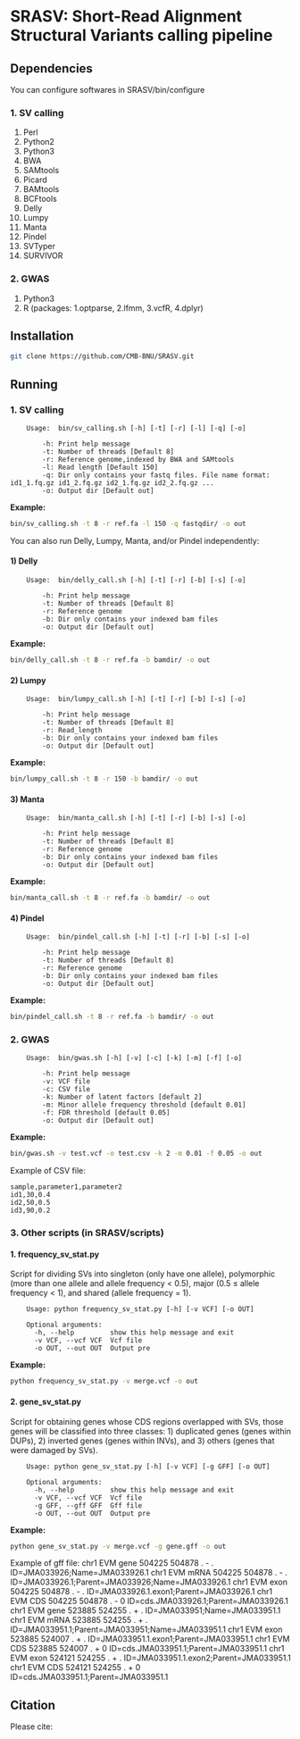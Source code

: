 # SRASV: Short-Read Alignment Structural Variants calling pipeline

## Dependencies
You can configure softwares in SRASV/bin/configure
### 1. SV calling
1. Perl
2. Python2 
3. Python3
4. BWA 
5. SAMtools
6. Picard
7. BAMtools 
8. BCFtools
9. Delly
10. Lumpy
11. Manta
12. Pindel
13. SVTyper
14. SURVIVOR

### 2. GWAS
1. Python3
2. R (packages: 1.optparse, 2.lfmm, 3.vcfR, 4.dplyr)

## Installation

```bash
git clone https://github.com/CMB-BNU/SRASV.git
```

## Running

### 1. SV calling
		Usage:  bin/sv_calling.sh [-h] [-t] [-r] [-l] [-q] [-o]

			-h: Print help message
			-t: Number of threads [Default 8]
			-r: Reference genome,indexed by BWA and SAMtools
			-l: Read length [Default 150]
			-q: Dir only contains your fastq files. File name format: id1_1.fq.gz id1_2.fq.gz id2_1.fq.gz id2_2.fq.gz ...
			-o: Output dir [Default out]

**Example:**
```bash
bin/sv_calling.sh -t 8 -r ref.fa -l 150 -q fastqdir/ -o out
```

You can also run Delly, Lumpy, Manta, and/or Pindel independently:
#### 1) Delly
		Usage:  bin/delly_call.sh [-h] [-t] [-r] [-b] [-s] [-o]

			-h: Print help message
			-t: Number of threads [Default 8]
			-r: Reference genome
			-b: Dir only contains your indexed bam files
			-o: Output dir [Default out]

**Example:**
```bash
bin/delly_call.sh -t 8 -r ref.fa -b bamdir/ -o out
```

#### 2) Lumpy
		Usage:  bin/lumpy_call.sh [-h] [-t] [-r] [-b] [-s] [-o]

			-h: Print help message
			-t: Number of threads [Default 8]
			-r: Read_length
			-b: Dir only contains your indexed bam files
			-o: Output dir [Default out]

**Example:**
```bash
bin/lumpy_call.sh -t 8 -r 150 -b bamdir/ -o out
```

#### 3) Manta
		Usage:  bin/manta_call.sh [-h] [-t] [-r] [-b] [-s] [-o]

			-h: Print help message
			-t: Number of threads [Default 8]
			-r: Reference genome
			-b: Dir only contains your indexed bam files
			-o: Output dir [Default out]

**Example:**
```bash
bin/manta_call.sh -t 8 -r ref.fa -b bamdir/ -o out
```

#### 4) Pindel
		Usage:  bin/pindel_call.sh [-h] [-t] [-r] [-b] [-s] [-o]

			-h: Print help message
			-t: Number of threads [Default 8]
			-r: Reference genome
			-b: Dir only contains your indexed bam files
			-o: Output dir [Default out]

**Example:**
```bash
bin/pindel_call.sh -t 8 -r ref.fa -b bamdir/ -o out
```

### 2. GWAS
		Usage:  bin/gwas.sh [-h] [-v] [-c] [-k] [-m] [-f] [-o]

			-h: Print help message
			-v: VCF file
			-c: CSV file
			-k: Number of latent factors [default 2]
			-m: Minor allele frequency threshold [default 0.01]
			-f: FDR threshold [default 0.05]
			-o: Output dir [Default out]

**Example:**

```bash
bin/gwas.sh -v test.vcf -o test.csv -k 2 -m 0.01 -f 0.05 -o out
```

Example of CSV file: 

	sample,parameter1,parameter2
	id1,30,0.4
	id2,50,0.5
	id3,90,0.2

### 3. Other scripts (in SRASV/scripts)

#### 1. frequency_sv_stat.py
Script for dividing SVs into singleton (only have one allele), polymorphic (more than one allele and allele frequency < 0.5), major (0.5 ≤ allele frequency < 1), and shared (allele frequency = 1).

		Usage: python frequency_sv_stat.py [-h] [-v VCF] [-o OUT]
		
		Optional arguments:
		  -h, --help         show this help message and exit
		  -v VCF, --vcf VCF  Vcf file
		  -o OUT, --out OUT  Output pre

**Example:**

```bash
python frequency_sv_stat.py -v merge.vcf -o out
```

#### 2. gene_sv_stat.py 
Script for obtaining genes whose CDS regions overlapped with SVs, those genes will be classified into three classes: 1) duplicated genes (genes within DUPs), 2) inverted genes (genes within INVs), and 3) others (genes that were damaged by SVs).

		Usage: python gene_sv_stat.py [-h] [-v VCF] [-g GFF] [-o OUT]
		
		Optional arguments:
		  -h, --help         show this help message and exit
		  -v VCF, --vcf VCF  Vcf file
		  -g GFF, --gff GFF  Gff file
		  -o OUT, --out OUT  Output pre
**Example:**

```bash
python gene_sv_stat.py -v merge.vcf -g gene.gff -o out
```

Example of gff file:
		chr1    EVM     gene    504225  504878  .       -       .       ID=JMA033926;Name=JMA033926.1
		chr1    EVM     mRNA    504225  504878  .       -       .       ID=JMA033926.1;Parent=JMA033926;Name=JMA033926.1
		chr1    EVM     exon    504225  504878  .       -       .       ID=JMA033926.1.exon1;Parent=JMA033926.1
		chr1    EVM     CDS     504225  504878  .       -       0       ID=cds.JMA033926.1;Parent=JMA033926.1
		chr1    EVM     gene    523885  524255  .       +       .       ID=JMA033951;Name=JMA033951.1
		chr1    EVM     mRNA    523885  524255  .       +       .       ID=JMA033951.1;Parent=JMA033951;Name=JMA033951.1
		chr1    EVM     exon    523885  524007  .       +       .       ID=JMA033951.1.exon1;Parent=JMA033951.1
		chr1    EVM     CDS     523885  524007  .       +       0       ID=cds.JMA033951.1;Parent=JMA033951.1
		chr1    EVM     exon    524121  524255  .       +       .       ID=JMA033951.1.exon2;Parent=JMA033951.1
		chr1    EVM     CDS     524121  524255  .       +       0       ID=cds.JMA033951.1;Parent=JMA033951.1
## Citation
Please cite:
